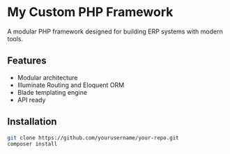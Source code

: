 # My Custom PHP Framework
A modular PHP framework designed for building ERP systems with modern tools.

## Features
- Modular architecture
- Illuminate Routing and Eloquent ORM
- Blade templating engine
- API ready

## Installation
```bash
git clone https://github.com/yourusername/your-repo.git
composer install
